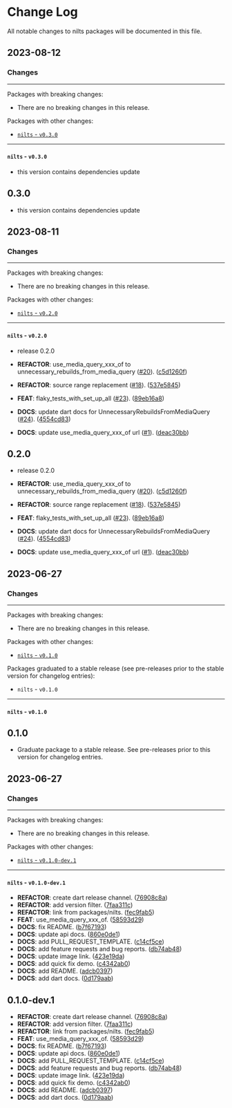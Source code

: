# Change Log

All notable changes to nilts packages will be documented in this file.

## 2023-08-12

### Changes

---

Packages with breaking changes:

 - There are no breaking changes in this release.

Packages with other changes:

 - [`nilts` - `v0.3.0`](#nilts---v030)

---

#### `nilts` - `v0.3.0`

 - this version contains dependencies update

## 0.3.0

 - this version contains dependencies update


## 2023-08-11

### Changes

---

Packages with breaking changes:

 - There are no breaking changes in this release.

Packages with other changes:

 - [`nilts` - `v0.2.0`](#nilts---v020)

---

#### `nilts` - `v0.2.0`

 - release 0.2.0

 - **REFACTOR**: use_media_query_xxx_of to unnecessary_rebuilds_from_media_query ([#20](https://github.com/ronnnnn/nilts/ronnnnn/nilts/issues/20)). ([c5d1260f](https://github.com/ronnnnn/nilts/ronnnnn/nilts/commit/c5d1260feb49e4e05f3a8712ee22febc43a5d582))
 - **REFACTOR**: source range replacement ([#18](https://github.com/ronnnnn/nilts/ronnnnn/nilts/issues/18)). ([537e5845](https://github.com/ronnnnn/nilts/ronnnnn/nilts/commit/537e58456cca61c7062f08a09378e37f188f8207))
 - **FEAT**: flaky_tests_with_set_up_all ([#23](https://github.com/ronnnnn/nilts/ronnnnn/nilts/issues/23)). ([89eb16a8](https://github.com/ronnnnn/nilts/ronnnnn/nilts/commit/89eb16a8f1cf6107d76fd5cce9f14fb05aa5581c))
 - **DOCS**: update dart docs for UnnecessaryRebuildsFromMediaQuery ([#24](https://github.com/ronnnnn/nilts/ronnnnn/nilts/issues/24)). ([4554cd83](https://github.com/ronnnnn/nilts/ronnnnn/nilts/commit/4554cd834450d07662342a5ff1a2c5f1bcbbd736))
 - **DOCS**: update use_media_query_xxx_of url ([#1](https://github.com/ronnnnn/nilts/ronnnnn/nilts/issues/1)). ([deac30bb](https://github.com/ronnnnn/nilts/ronnnnn/nilts/commit/deac30bba8f04f213d02b165fb5decc5af7b6b51))

## 0.2.0

 - release 0.2.0

 - **REFACTOR**: use_media_query_xxx_of to unnecessary_rebuilds_from_media_query ([#20](https://github.com/ronnnnn/nilts/ronnnnn/nilts/issues/20)). ([c5d1260f](https://github.com/ronnnnn/nilts/ronnnnn/nilts/commit/c5d1260feb49e4e05f3a8712ee22febc43a5d582))
 - **REFACTOR**: source range replacement ([#18](https://github.com/ronnnnn/nilts/ronnnnn/nilts/issues/18)). ([537e5845](https://github.com/ronnnnn/nilts/ronnnnn/nilts/commit/537e58456cca61c7062f08a09378e37f188f8207))
 - **FEAT**: flaky_tests_with_set_up_all ([#23](https://github.com/ronnnnn/nilts/ronnnnn/nilts/issues/23)). ([89eb16a8](https://github.com/ronnnnn/nilts/ronnnnn/nilts/commit/89eb16a8f1cf6107d76fd5cce9f14fb05aa5581c))
 - **DOCS**: update dart docs for UnnecessaryRebuildsFromMediaQuery ([#24](https://github.com/ronnnnn/nilts/ronnnnn/nilts/issues/24)). ([4554cd83](https://github.com/ronnnnn/nilts/ronnnnn/nilts/commit/4554cd834450d07662342a5ff1a2c5f1bcbbd736))
 - **DOCS**: update use_media_query_xxx_of url ([#1](https://github.com/ronnnnn/nilts/ronnnnn/nilts/issues/1)). ([deac30bb](https://github.com/ronnnnn/nilts/ronnnnn/nilts/commit/deac30bba8f04f213d02b165fb5decc5af7b6b51))


## 2023-06-27

### Changes

---

Packages with breaking changes:

 - There are no breaking changes in this release.

Packages with other changes:

 - [`nilts` - `v0.1.0`](#nilts---v010)

Packages graduated to a stable release (see pre-releases prior to the stable version for changelog entries):

 - `nilts` - `v0.1.0`

---

#### `nilts` - `v0.1.0`

## 0.1.0

 - Graduate package to a stable release. See pre-releases prior to this version for changelog entries.


## 2023-06-27

### Changes

---

Packages with breaking changes:

 - There are no breaking changes in this release.

Packages with other changes:

 - [`nilts` - `v0.1.0-dev.1`](#nilts---v010-dev1)

---

#### `nilts` - `v0.1.0-dev.1`

 - **REFACTOR**: create dart release channel. ([76908c8a](https://github.com/ronnnnn/nilts/ronnnnn/nilts/commit/76908c8a93a52fa011846d7ac33654666b7e13f7))
 - **REFACTOR**: add version filter. ([7faa311c](https://github.com/ronnnnn/nilts/ronnnnn/nilts/commit/7faa311c00a5480e0830a01af49d072a03cf3e10))
 - **REFACTOR**: link from packages/nilts. ([fec9fab5](https://github.com/ronnnnn/nilts/ronnnnn/nilts/commit/fec9fab50c66ab36f5a5f90911820d4f4ebfdb8b))
 - **FEAT**: use_media_query_xxx_of. ([58593d29](https://github.com/ronnnnn/nilts/ronnnnn/nilts/commit/58593d294aae1af71a91326c9883bc1529f1f37c))
 - **DOCS**: fix README. ([b7f67193](https://github.com/ronnnnn/nilts/ronnnnn/nilts/commit/b7f671934e8a3f147294a6f1a00182e0975375d2))
 - **DOCS**: update api docs. ([860e0de1](https://github.com/ronnnnn/nilts/ronnnnn/nilts/commit/860e0de131508ff747c36c768459e47bf9e38f3c))
 - **DOCS**: add PULL_REQUEST_TEMPLATE. ([c14cf5ce](https://github.com/ronnnnn/nilts/ronnnnn/nilts/commit/c14cf5ce8d17be89c29aa24ae60ed0d23e1f9a31))
 - **DOCS**: add feature requests and bug reports. ([db74ab48](https://github.com/ronnnnn/nilts/ronnnnn/nilts/commit/db74ab4852253cb9a4a1f5ba6772a7172097d3ea))
 - **DOCS**: update image link. ([423e19da](https://github.com/ronnnnn/nilts/ronnnnn/nilts/commit/423e19da847510aa066a774174c8e4a7f5833e49))
 - **DOCS**: add quick fix demo. ([c4342ab0](https://github.com/ronnnnn/nilts/ronnnnn/nilts/commit/c4342ab06bd32c0c3b522e5a1546fda71074e4b8))
 - **DOCS**: add README. ([adcb0397](https://github.com/ronnnnn/nilts/ronnnnn/nilts/commit/adcb0397aa0b7f501ffdff581d4487f8ae74a671))
 - **DOCS**: add dart docs. ([0d179aab](https://github.com/ronnnnn/nilts/ronnnnn/nilts/commit/0d179aab466cb398160611f4193e668eb88e04c7))

## 0.1.0-dev.1

 - **REFACTOR**: create dart release channel. ([76908c8a](https://github.com/ronnnnn/nilts/ronnnnn/nilts/commit/76908c8a93a52fa011846d7ac33654666b7e13f7))
 - **REFACTOR**: add version filter. ([7faa311c](https://github.com/ronnnnn/nilts/ronnnnn/nilts/commit/7faa311c00a5480e0830a01af49d072a03cf3e10))
 - **REFACTOR**: link from packages/nilts. ([fec9fab5](https://github.com/ronnnnn/nilts/ronnnnn/nilts/commit/fec9fab50c66ab36f5a5f90911820d4f4ebfdb8b))
 - **FEAT**: use_media_query_xxx_of. ([58593d29](https://github.com/ronnnnn/nilts/ronnnnn/nilts/commit/58593d294aae1af71a91326c9883bc1529f1f37c))
 - **DOCS**: fix README. ([b7f67193](https://github.com/ronnnnn/nilts/ronnnnn/nilts/commit/b7f671934e8a3f147294a6f1a00182e0975375d2))
 - **DOCS**: update api docs. ([860e0de1](https://github.com/ronnnnn/nilts/ronnnnn/nilts/commit/860e0de131508ff747c36c768459e47bf9e38f3c))
 - **DOCS**: add PULL_REQUEST_TEMPLATE. ([c14cf5ce](https://github.com/ronnnnn/nilts/ronnnnn/nilts/commit/c14cf5ce8d17be89c29aa24ae60ed0d23e1f9a31))
 - **DOCS**: add feature requests and bug reports. ([db74ab48](https://github.com/ronnnnn/nilts/ronnnnn/nilts/commit/db74ab4852253cb9a4a1f5ba6772a7172097d3ea))
 - **DOCS**: update image link. ([423e19da](https://github.com/ronnnnn/nilts/ronnnnn/nilts/commit/423e19da847510aa066a774174c8e4a7f5833e49))
 - **DOCS**: add quick fix demo. ([c4342ab0](https://github.com/ronnnnn/nilts/ronnnnn/nilts/commit/c4342ab06bd32c0c3b522e5a1546fda71074e4b8))
 - **DOCS**: add README. ([adcb0397](https://github.com/ronnnnn/nilts/ronnnnn/nilts/commit/adcb0397aa0b7f501ffdff581d4487f8ae74a671))
 - **DOCS**: add dart docs. ([0d179aab](https://github.com/ronnnnn/nilts/ronnnnn/nilts/commit/0d179aab466cb398160611f4193e668eb88e04c7))

